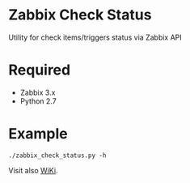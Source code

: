 Zabbix Check Status
======================

Utility for check items/triggers status via Zabbix API

Required
=======
* Zabbix 3.x
* Python 2.7

Example
=======
    ./zabbix_check_status.py -h

Visit also [WiKi](http://wiki.enchtex.info/handmade/zabbix/zabbix_check_status).
